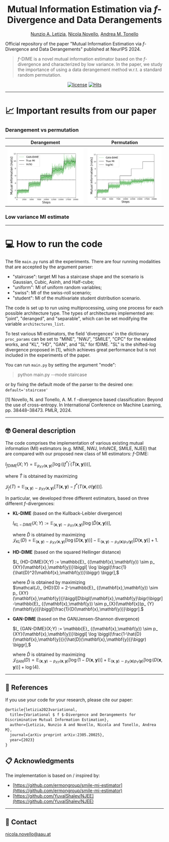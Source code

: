 <div align="center">
   
# Mutual Information Estimation via $f$-Divergence and Data Derangements

[Nunzio A. Letizia](https://scholar.google.com/citations?user=v50jRAIAAAAJ&hl=en), [Nicola Novello](https://scholar.google.com/citations?user=4PPM0GkAAAAJ&hl=en), [Andrea M. Tonello](https://scholar.google.com/citations?user=qBiseEsAAAAJ&hl=en)<br />

</div>

Official repository of the paper "Mutual Information Estimation via $f$-Divergence and Data Derangements" published at NeurIPS 2024.

> $f$-DIME is a novel mutual information estimator based on the $f$-divergence and characterized by low variance. In the paper, we study the importance of using a data derangement method w.r.t. a standard random permutation.

<div align="center">

[![license](https://img.shields.io/badge/License-MIT-red.svg)](https://github.com/nicolaNovello/fDIME/blob/main/LICENSE)
[![Hits](https://hits.sh/github.com/nicolaNovello/fDIME.svg?label=Visitors&color=30a704)](https://hits.sh/github.com/nicolaNovello/fDIME/)

</div>

---

# 📈 Important results from our paper

### Derangement vs permutation

Derangement             |  Permutation
:-------------------------:|:-------------------------:
![](https://github.com/nicolaNovello/fDIME/blob/main/Results/Staircase_GAN_deranged_d20_bs128_cubicFalse_derangements.png)  |  ![](https://github.com/nicolaNovello/fDIME/blob/main/Results/Staircase_GAN_deranged_d20_bs128_cubicFalse_permutations.png)

### Low variance MI estimate



---

# 💻 How to run the code

The file `main.py` runs all the experiments. 
There are four running modalities that are accepted by the argument parser:
- "staircase": target MI has a staircase shape and the scenario is Gaussian, Cubic, Asinh, and Half-cube;
- "uniform": MI of uniform random variables;
- "swiss": MI of the swiss-roll scenario;
- "student": MI of the multivariate student distribution scenario.

The code is set up to run using multiprocessing, using one process for each possible architecture type. The types of architectures implemented are: "joint", "deranged", and "separable", which can be set modifying the variable `architectures_list`.

To test various MI estimators, the field 'divergences' in the dictionary `proc_params` can be set to "MINE", "NWJ", "SMILE", "CPC" for the related works, and "KL", "HD", "GAN", and "SL" for fDIME. "SL" is the shifted-log divergence proposed in [1], which achieves great performance but is not included in the experiments of the paper.

You can run `main.py` by setting the argument "mode":
> python main.py --mode staircase

or by fixing the default mode of the parser to the desired one:
```default='staircase'```

[1] Novello, N. and Tonello, A. M. f -divergence based classification: Beyond the use of cross-entropy. In International Conference on Machine Learning, pp. 38448–38473. PMLR, 2024.


---

## 🤓 General description

The code comprises the implementation of various existing mutual information (MI) estimators (e.g. MINE, NWJ, InfoNCE, SMILE, NJEE) that are compared with our proposed new class of MI estimators: $f$-DIME:

$I_{fDIME}(X;Y) = \mathbb{E}_ {p_{XY}(\mathbf{x},\mathbf{y})} \biggl[ \log \biggl( \bigl( f^* \bigr)^ {'} \bigl(\hat{T}(\mathbf{x},\mathbf{y})\bigr) \biggr) \biggr],$ 

where $\hat{T}$ is obtained by maximizing

$\mathcal{J}_ {f}(T) =  \mathbb{E}_ {(\mathbf{x},\mathbf{y}) \sim p_ {XY}(\mathbf{x},\mathbf{y})}\biggl[T\bigl(\mathbf{x},\mathbf{y}\bigr)-f^*\biggl(T\bigl(\mathbf{x},\sigma(\mathbf{y})\bigr)\biggr)\biggr].$

In particular, we developed three different estimators, based on three different $f$-divergences:

- **KL-DIME** (based on the Kullback-Leibler divergence)

   $I_ {KL-DIME}(X;Y) :=  \mathbb{E}_ {(\mathbf{x},\mathbf{y}) \sim p_ {XY}(\mathbf{x},\mathbf{y})}\biggl[ \log \biggl(\hat{D}(\mathbf{x},\mathbf{y})\biggr) \biggr],$

   where $\hat{D}$ is obtained by maximizing  
   $\mathcal{J}_ {KL}(D) = \mathbb{E}_ {(\mathbf{x},\mathbf{y}) \sim p_ {XY}(\mathbf{x},\mathbf{y})}\biggl[\log\bigl(D\bigl(\mathbf{x},\mathbf{y}\bigr)\bigr)\biggr] -\mathbb{E}_ {(\mathbf{x},\mathbf{y}) \sim p_ {X}(\mathbf{x})p_ {Y}(\mathbf{y})}\biggl[D\bigl(\mathbf{x},\mathbf{y}\bigr)\biggr]+1.$

- **HD-DIME** (based on the squared Hellinger distance)

   $I_ {HD-DIME}(X;Y) :=  \mathbb{E}_ {(\mathbf{x},\mathbf{y}) \sim p_ {XY}(\mathbf{x},\mathbf{y})}\biggl[ \log \biggl(\frac{1}{\hat{D}^2(\mathbf{x},\mathbf{y})}\biggr) \biggr],$

   where $\hat{D}$ is obtained by maximizing  
$\mathcal{J}_ {HD}(D) = 2-\mathbb{E}_ {(\mathbf{x},\mathbf{y}) \sim p_ {XY}(\mathbf{x},\mathbf{y})}\biggl[D\bigl(\mathbf{x},\mathbf{y}\bigr)\biggr] -\mathbb{E}_ {(\mathbf{x},\mathbf{y}) \sim p_{X}(\mathbf{x})p_ {Y}(\mathbf{y})}\biggl[\frac{1}{D(\mathbf{x},\mathbf{y})}\biggr].$


- **GAN-DIME** (based on the GAN/Jensen-Shannon divergence)

   $I_ {GAN-DIME}(X;Y) :=  \mathbb{E}_ {(\mathbf{x},\mathbf{y}) \sim p_ {XY}(\mathbf{x},\mathbf{y})}\biggl[ \log \biggl(\frac{1-\hat{D}(\mathbf{x},\mathbf{y})}{\hat{D}(\mathbf{x},\mathbf{y})}\biggr) \biggr],$

   where $\hat{D}$ is obtained by maximizing  
$\mathcal{J}_ {GAN}(D) = \mathbb{E}_ {(\mathbf{x},\mathbf{y}) \sim p_ {XY}(\mathbf{x},\mathbf{y})} \biggl[ \log \bigl( 1- D \bigl( \mathbf{x}, \mathbf{y} \bigr) \bigr) \biggr] +\mathbb{E}_ {(\mathbf{x},\mathbf{y}) \sim p_{X}(\mathbf{x})p_ {Y}(\mathbf{y})}\biggl[ \log \bigl( D \bigl( \mathbf{x}, \mathbf{y} \bigr) \bigr) \biggr] + \log(4).$

---

## 📝 References 

If you use your code for your research, please cite our paper:
```
@article{letizia2023variational,
  title={Variational $ f $-Divergence and Derangements for Discriminative Mutual Information Estimation},
  author={Letizia, Nunzio A and Novello, Nicola and Tonello, Andrea M},
  journal={arXiv preprint arXiv:2305.20025},
  year={2023}
}
```
## 📋 Acknowledgments

The implementation is based on / inspired by:

- [https://github.com/ermongroup/smile-mi-estimator](https://github.com/ermongroup/smile-mi-estimator)
- [https://github.com/YuvalShalev/NJEE](https://github.com/YuvalShalev/NJEE)


---

## 📧 Contact

[nicola.novello@aau.at](nicola.novello@aau.at)
